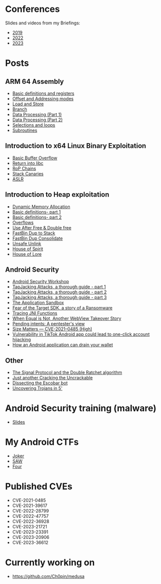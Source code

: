 
# Conferences 

Slides and videos from my Briefings:

- [2019](https://github.com/Ch0pin/conferences/tree/main/2019)
- [2022](https://github.com/Ch0pin/conferences/tree/main/2022)
- [2023](https://github.com/Ch0pin/conferences/tree/main/2023)

# Posts

## ARM 64 Assembly

- [Basic definitions and registers](https://valsamaras.medium.com/arm-64-assembly-series-basic-definitions-and-registers-ec8cc1334e40)
- [Offset and Addressing modes](https://valsamaras.medium.com/arm-64-assembly-series-offset-and-addressing-modes-aa48b65b4c99)
- [Load and Store](https://valsamaras.medium.com/arm-64-assembly-series-load-and-store-6bfe9c1d1896)
- [Branch](https://valsamaras.medium.com/arm-64-assembly-series-branch-9ce820987fc6)
- [Data Processing (Part 1)](https://valsamaras.medium.com/arm-64-assembly-series-data-processing-part-1-b6f6f877c56b)
- [Data Processing (Part 2)](https://valsamaras.medium.com/arm-64-assembly-series-data-processing-part-2-3d0526dc07b6)
- [Selections and loops](https://valsamaras.medium.com/practical-arm64-selections-and-loops-89f9a0e7e395)
- [Subroutines](https://valsamaras.medium.com/practical-arm64-subroutines-1b5ea3935ff5)


## Introduction to x64 Linux Binary Exploitation

- [Basic Buffer Overflow](https://valsamaras.medium.com/introduction-to-x64-linux-binary-exploitation-part-1-14ad4a27aeef)
- [Return into libc](https://valsamaras.medium.com/introduction-to-x64-binary-exploitation-part-2-return-into-libc-c325017f465)
- [RoP Chains](https://valsamaras.medium.com/introduction-to-x64-linux-binary-exploitation-part-3-rop-chains-3cdcf17e8826)
- [Stack Canaries](https://valsamaras.medium.com/introduction-to-x64-linux-binary-exploitation-part-4-stack-canaries-e9b6dd2c3127)
- [ASLR](https://valsamaras.medium.com/introduction-to-x64-linux-binary-exploitation-part-5-aslr-394d0dc8e4fb)

 ## Introduction to Heap exploitation
 
 - [Dynamic Memory Allocation](https://infosecwriteups.com/the-toddlers-introduction-to-dynamic-memory-allocation-300f312cd2db)
 - [Basic definitions- part 1](https://infosecwriteups.com/the-toddlers-introduction-to-heap-exploitation-part-1-515b3621e0e8)
 - [Basic definitions- part 2](https://medium.com/bugbountywriteup/the-toddlers-introduction-to-heap-exploitation-part-2-d1f325b74286)
 - [Overflows](https://medium.com/bugbountywriteup/the-toddlers-introduction-to-heap-exploitation-overflows-part-3-d3d1aa042d1e)
 - [Use After Free & Double free](https://medium.com/bugbountywriteup/use-after-free-13544be5a921)
 - [FastBin Dup to Stack](https://medium.com/bugbountywriteup/the-toddlers-introduction-to-heap-exploitation-fastbin-dup-to-stack-part-4-1-425592a2870b)
 - [FastBin Dup Consolidate](https://medium.com/bugbountywriteup/the-toddlers-introduction-to-heap-exploitation-fastbin-dup-consolidate-part-4-2-ce6d68136aa8)
 - [Unsafe Unlink](https://medium.com/bugbountywriteup/the-toddlers-introduction-to-heap-exploitation-unsafe-unlink-part-4-3-75e00e1b0c68)
 - [House of Spirit](https://medium.com/bugbountywriteup/the-toddlers-introduction-to-heap-exploitation-house-of-spirit-part-4-4-252cd8928f84)
 - [House of Lore](https://medium.com/bugbountywriteup/the-toddlers-introduction-to-heap-exploitation-house-of-lore-part-4-5-1b5865297057)
 
 ## Android Security
 
- [Android Security Workshop](https://valsamaras.medium.com/android-security-workshop-5eadeb50fba)
- [TapJacking Attacks, a thorough guide - part 1](https://valsamaras.medium.com/tapjacking-attacks-a-thorough-guide-2cd6486d0fc9)
- [TapJacking Attacks, a thorough guide - part 2](https://valsamaras.medium.com/tapjacking-attacks-a-thorough-guide-part-2-3b0390602a81)
- [TapJacking Attacks, a thorough guide - part 3](https://valsamaras.medium.com/tapjacking-attacks-a-thorough-guide-last-part-3-f19614314b7)
- [The Application Sandbox](https://valsamaras.medium.com/the-application-sandbox-9abd09a5c6da)
- [Fear of the Target SDK, a story of a Ransomware](https://valsamaras.medium.com/fear-of-the-target-sdk-a-story-of-a-ransomware-2160c9c32a96)
- [Tracing JNI Functions](https://valsamaras.medium.com/tracing-jni-functions-75b04bee7c58)
- [When Equal is Not, Another WebView Takeover Story](https://valsamaras.medium.com/when-equal-is-not-another-webview-takeover-story-730be8d6e202)
- [Pending intents: A pentester's view](https://valsamaras.medium.com/pending-intents-a-pentesters-view-92f305960f03)
- [Size Matters — CVE-2021–0485 (High)](https://valsamaras.medium.com/size-matters-cve-2021-0485-cfa0a291f903)
- [Vulnerability in TikTok Android app could lead to one-click account hijacking](https://www.microsoft.com/en-us/security/blog/2022/08/31/vulnerability-in-tiktok-android-app-could-lead-to-one-click-account-hijacking/)
- [How an Android application can drain your wallet](https://www.microsoft.com/security/blog/2022/06/30/toll-fraud-malware-how-an-android-application-can-drain-your-wallet/)

 ## Other 
 
 - [The Signal Protocol and the Double Ratchet algorithm](https://valsamaras.medium.com/the-signal-protocol-and-the-double-ratchet-algorithm-e3d01d1e403f)
 - [Just another Cracking the Uncrackable](https://valsamaras.medium.com/just-another-cracking-the-uncrackable-2266cbb61680)
 - [Dissecting the Escobar bot](https://valsamaras.medium.com/escobars-bot-post-mortem-b6221196d6a4)
 - [Uncovering Trojans in 5'](https://valsamaras.medium.com/uncovering-trojans-in-5-a4f3a06ba730)
 
 # Android Security training (malware)
 
- [Slides](https://github.com/Ch0pin/conferences/tree/main/Android%20Security%20Training)

 # My Android CTFs
 
 - [Joker](https://app.hackthebox.com/challenges/joker)
 - [SAW](https://app.hackthebox.com/challenges/saw)
 - [Four](https://github.com/Ch0pin/uncrackable/blob/main/four.apk)
 
  # Published CVEs
  
  - CVE-2021-0485 
  - CVE-2021-39617 
  - CVE-2022-28799 
  - CVE-2022-47757
  - CVE-2022-36928 
  - CVE-2023-21721 
  - CVE-2023-23391 
  - CVE-2023-20906
  - CVE-2023-36612
 
 # Currently working on

- https://github.com/Ch0pin/medusa

